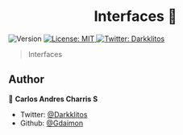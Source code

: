 <h1 align="center">Interfaces 👋</h1>
<p>
  <img alt="Version" src="https://img.shields.io/badge/version-1.0-blue.svg?cacheSeconds=2592000" />
  <a href="#" target="_blank">
    <img alt="License: MIT" src="https://img.shields.io/badge/License-MIT-yellow.svg" />
  </a>
  <a href="https://twitter.com/Darkklitos" target="_blank">
    <img alt="Twitter: Darkklitos" src="https://img.shields.io/twitter/follow/Darkklitos.svg?style=social" />
  </a>
</p>

> Interfaces

## Author

👤 **Carlos Andres Charris S**

* Twitter: [@Darkklitos](https://twitter.com/Darkklitos)
* Github: [@Gdaimon](https://github.com/Gdaimon)